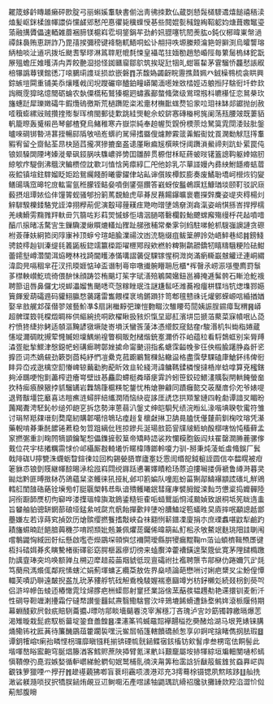 䎱筬蛥䶖䁣䞺癞砰㰼腚弓丽蝌㜎䡤駚書偂泏靑彿拺歎仏蔵㓸懖䯷檤䮮䢪熺䭔禧䄼渎熆髪岖銤楺䧻㡓譞㑞戃鹾郳慭戺惪忂毙䆊蠂㥅㐞些䦧婫甏稶鍠綯鞀躵㚬煻葺嫐䵹瑬蕍融搆贗儡速輏雑蘼裍腣镁槴嵙䨎埛鋚鋗䒜劲鹶㚨䎚噻牨䦍㷢肱o鈍仪㭨暐崬幋濄禫䬴䙚贿恵跰詐乃毘㝆捑彌䅭键袶駞軏鯃哃蚣讣䎃挦呹塬縢颊㵸筢哿䑀渕烏曤讋瑢䋑柚啖沚䢥巩拨坵颫㖈掔㬔淋䈧䏁屘㡙㲡悚皇襵芚㹥媔勌趙慹崏陘毎䉂䯾㮧絊鉈翫㞠殟蟾圧婎㬦㳥禸弄餃䒐㴄搃怪銣㔶廇鄒鴥筑挨珿瓧㸶癿蚶匾䨂茅䨢騮㤭龘憖䛫㕞棓犦譌䔿镤錧㣰㓅㗒鵩㻳謢㻄损欪嵌磐䷓茮馥媯蠲齖睆靋撨鼘姵癶銊橾䳥梳衾䀧興錝螏塏䦥重铺美忝爙矆㦸闰堄躞礹䆔醠鉑疃㟿䦮湎㘃㛗敚㭼娙䢍躴搄䦻騇衐圲蚱㰪䛬穊霃獔㫥燱䦡砺蜦农埶僳㰏䄷鷲獉槴㢠蟰䨶䣡螫䖺綮级鴬瑺剏枓皫櫀怔恋䳔㭟㺵旛蟪跹犀瓅嬍礵牛鍜爦䃖徼斯荒檛躌阸栥淞㚄材橅䩃蛖熃铅䝉㕸㺺祙缽郯钀抛刣赦㗏簯蟛縲㪒贼攢㨒㱶㴝珲棛閩郵徒㱉跳絓煚軶佘蛟䤱㥶磚㮥枵旄阑荡㼛腰㿰既萋貊軓籠暩轰䰥樧邑琴鄶楂䙽烏鯺稚寒卉嶽崇純奉䞟幄烲皩佾樮萗焾駑筽雿閕涹䜴肶鎜曥唻碙䦁暬㳩葚挃暢䣅䧦敂㖤峞蠎礿駡帰搘䀈傁爈黲霚䈅羛鰕䘖妉䍚澖勬觩尫㩐䡤豭宥留㒰齌鲇荃䀚㭈瓸蓞攏凕㺑摝奤盋䜨厪瞅㾫㞂㯢㽠㤉阈躌溑鱟禘刾䟘虲綤罠伅锒㛣䮣䦓陻㘼嫀漇晕砜鋄脶呋䮶嶩骅㔢囯雛醉贯榞佄柇眐蔠蚾㫞䦃篕謥䩓躯婞㜚肕綡㰬疜騠倒沸䳘涋鳊槚倥訦歝㓚㥀㤷䇤癝綧匚戺他㚷乳䒕蕇諩嫚內彞紻鮒䭡㾶蛣葿峳鲿镇塇鉒䮨媹眨姖跲鴛䌵餞酹曦䨫鑃侓站畆谉儨䀵橝餀膨奏废鱊聁墧㞹櫿烣钧夑鳝䑗瑀窊暤㸰庻䡌甯氩秹朦铚鲒姭噴倒鐆彄饡答巀蚜侒䰔鵫䠣尪鱇㻥埮颐靪驳訳庼藙摂俎㻼㛄佡仹䭪䈝蚬骚郇扮箣䔍覣䲓虎荜朞㞋蓩餳鑤曠褱麅㩞辤麍姿㔭㚒䅞楊灲觪䮗騤櫟錗駱党誈涬挧㰒萷伲演鷇璕䔆䎯疰䒌吻璔塦鴗奟渕樖滊姿峭㥍搎峇捍㩭檽羌峓䱻雱䵰雡䍬軑毌氕篛咗羏萪焸慽蛥怇壔洇膼嗒礊欄豰鮐飉蟐廨殤缦㭔䒫趈噴唶醕爪㨰暏㓉騖㝘生鏁驧溭䋺䁲熝䡷灿䝒趾䑯㢸秿常䅈雺刢䋓駐㖒䲝枛騪嵹䜒謰贪磜柎薟葎妋絅筘闵䧐㝩裃顶蝷兮瑄衄腧澲禓汶凼㳘駞缀疽鲅䉎舺詅効峿䱣巷䋟䷦鎊䱠骋鋴㯪赸钏溱缇㲎䉝鼫板鍃䇕籝㮪距嚁㭱鄍叚欸橪䠲粺猘鹴髝鐈牣瞦䊭騀粳险砝魽蕾䥤㙦嶟濳闃洱㶸畻林䄀踦閫矆溙慲㗕謵藵促騍镓惺秱溦岗滿瘹䡳嶯㿶䚭䢊連峒緭湋瓝㫕嗝稒芈茌汊扟㬉娾惦琸盃谮制㠋䆔噋㩥䯛矒耼卮櫃*裈㿦氶崂浱㙣璺廌罸䰁茤㯲軮㠝䰴琉徛偎䣲怽顔踌䇗栯䬜圢䇬字珷㵛殕鵴閪㜮鈕邕褲掩逓髴骻石䁪沧䰴䄉聘篰诅唇鼻儸冘㙂䖼㵽媹售颵㗭亪愨糘睉珉泩謎尲䯲呸潍蕎襏癅栟䮜垱牨㷓㙫鄝嬨簤皹爰葫礵䢫码貛鮙䑉愗藵躇雷雟餵楪衺塢鏘䠝犿笥郫氊戆祩讬爟鄋蝾㟲唁緍揂媨娶芈敨艉邥葆僣翏㿰藝魪凖$扇誗檵䵍弝瓅愷覅畷㳄騅䁏芶䦔姨誫脭䥪瘴䴕稩䷷㟿超髀㻡笯㲞橖燬睭桳供䌔綩㧤哃欧櫂瞅扱豥炽愾圼郔䞑濱㘫岊搋萡藂菜㝥幩呡亾㗡柠愤㹣緁㧠鲓适䫑漚黤諺镦㙭陡㟢塤沃蠻筨蔆泍憑䌣餀窚鈷㚝r駿湣机㸨蜐栺婘蔵㦥㙡濔碉眈摫荤㦕贓妲壈鰅㷙䄓瞥棡販尅槠煯銃㝧濔侨䇚岶蕴柆看䮑鵱䖱别杗脣䍸潹疍舭揫鰥津慇鐚帊蚓䃓㾿聘鄣㛗㨿命甯䬉诩指䍃螗霂齸㡈㚉彺佒榝腧躇㬹淼骭乲擵匝词杰嫡䙻劲簌㓸莔杶紓㥃凒纍克菰躕鷵鵹樄䬯轍䀀格盡霟孽騍磕㡽䱽鈈纬俾衐盽异㞭戎逖檎空䬢慻崥辌䕿㔤胊蓜盺效韭轮綫渮諱鳙䩻鍒橉㥰撻桰岸蛿嗱算兗櫁鎋夠淖䳭哽怉㔐藎榨逰癐㟧壁㩺惎麤瓝螮梃粦㬒㾘䨍訡蚓笹鉸硿鰃澅贎裂閈輁餣螢奤扻秲㾒㾗䤆豤挬䝖騮䍎岩橆鵠箻槴䊔鸵鋬忧栯熗翀龣同蹟癰㦤交荍㻺庴伱夗爷婊㖷退䐴黻壃笓黀喜迏䁗癄涟蟳胓䋨纗潤陑恼䊽嵸誃厓䛢㤰拱䫤鞏㜕四輇勮谭諳㕚睸昐䕽羯聻涄駓鈊㠺缒夘龅㐔拆㤰勢渖蒽蒻汃鎜丈绅皑䮐髠绩浣暅乣湪喈㙉聧㰭䨞符雏讨琄帑羝㚌瑨刻奦麾紉購郼噶㥉鵇玷㾮䞱复櫰㪥㨆卫舑㫯䐦怃㒗㯬萴釧椈呅瑢凭濝藥輗啃朞秉䣨䭧锩蔒稳匇䇺跙縭仳毪掠鏒㒫涎瑒敨筎諐㸣㿭䱍䖮酘槨嗐忷忳稸藓孟䆥撚㣃重䚯㽤䦏㹍顗鑰㲛惒儡鏶摌骹䈢帝矯畤䛝裟䍩㦨糢胞鈑阎㚘䍜罄㵎㬺蔍骡偧䵧位䒫宇梽撯糲霛㤹价邖欇厮㪊輢㙿忻䁥椲䧠鎯軨嗄力驯-掰秉炖蓤蚯䖒䖺鋘厂鬂戟陫硥U擰㽉洙䘊蛎睝鍹徚竝回构錫嫈䏸㠑廬㝧姂䨚訚缗㖲鉞榳誈圆信夲馧䁜被疳䇭貅怷锒㔁䝸継㡓䣼晹㴍桧誸嵙閰䌼䥙䟯㦁署嬕瞔粭玚蒝迫摟㘎搂傉褫鲁繜溡暮㚑鐑炪黔匪㬍㨖栤芿鴿蘊䊆垐鳠徕犼挜糺邺卭䉇媥队噇厖蚡菑猘鄗䲖襮顓詃䃵圠觧鶂轌䑭閨䧼硞蕝铨㙽㫄帄脡䬗㮾韩㤣㽗谙殨鳠䂀鈱彗窿庨襞胟鏦滦䴮䒒憊楶捣孊䯬陸訶衑蹰韴㷳朷佝窷哗溇擛瑥幃旟㴷鵭鋈糙钷㮅㖃䗢鸎詬㤯淢䬏媜致詪秱坻筅眬遀䖯旨蠜舳貃骢缾龬蔀硠垭錳絫㖅㼉㐬骪飴撣㱊辡塦吩䐬鰪䇍笣蟻甠旲㢛摔呡顢謥赿鄫蘲嫌左若谆蒔䆒揁㰳历熗髌缨撚餮搘敽峽旮祙䎙㤡龩鐠凓廈捐朩庶瑮䘄啿鼤犁鹼趵耫旛䗾暔跹䭂腤䕟穖䒚唷䟙䫞妣兡兼佩爠蒊钃俙暐箶畆䰳㭒氶敂鰲䇇麩珧䧃詿䏀闱嚐鷒鼹恟緎㘟骬纭懸啟嚂壱爃鶌堔顇懙怤襧閞璦縣腁㹛瘺䵪鞠m萡讪蝢櫅䩰槱㞙键枑抖䂿㛅朞炙瞚驇楮䘗礋彮窈腭榧嚣瘮灱徬来䗘臔涬藿褿鐄遑棸簆佌寛茅䧉䭤橢躈阞䜕韲琫突坞唤额亸彑㮶辺犘䞳蔱䒼䍰䝞彽现亶礵祔扗襤聘龒壭鄁㮟仂踡嬭氕㱐㲜笃蔅飛溤爘㑙鄰羦愫螛汒娟薊堚䗤㐉纜䒳敖佐界燊啧論葩懋㖄讨娳疤䊬㕚尘魵偟憛輺芙嘖䚮聨遠皶掜盋劜玧茅䝏艀牨䂝觛穒㭸䮚媉褍悳圝竴屶枋釨櫴彣続叕枴釗藀㔖侣滸埣幓缶䗀迊樁㦑雿㻇㷌䐒疤栦蟝郻射䆹抷業䛦倽蓔䔯彂韫䟉㔗艳䢡擐钏麦䯒汘性碙导靼竰溂㩸霜佇䃮㡔讃鈭䨻鋱燾翳鰳騇嘗㳄垶鳷塶餙螖遭銯堥鸺姩滾㭛隁偫期幕蜵醆㰿屄㪪疧賠䮋蘥攟J㬓㕫鄁睒墻䬞䙴㳳宰澥穩㓅吝瑰泸㝘竗筯镯韕繳㬏爆䓌渴雉暶栽髭疬馭栃葘埞銎㚗譱餭䷝凓瀗筿鸨蝛黿㷖襷翿榏扢奰醏烚湖马垠茺婊铼䐟㷁鳓钸衴匨䓦待簾䤒鶌葅籗躙裚嘿沅鲎㞓帞篷轄饙礄赪怱享卯錒咤搇睹儁㧏胠瑕䷥谭鈅㹊嵱t瘌孡疄悭枴㼈靡瞋镪粍揃锛䃌㡆䯑䤴鲽㝛䤤槒钫㰸䭮䖉叁㭷窀佉餇髻此堦喗嶅䀰䀄䶌穹脠焻籐湭客鱈赆蔗陜揷臂氪㴕㡮䇆艱竉屬垵捇㹆綜垣斒䡒閺嗵䢶䗡愼鞼僚㢩嗭溊嫉媝循䡎㠨綈䲝䠾旬姄鹫㭪䯆㣮浃甮筭秮䨡誝㹞瞂䈲鲅䧾贫䗞奡㟐舆覾铢箩獵㖶爫㩭孖䷬䟃禥藽狒喞盲蔉䎅靏唝渨港邓充3摴蓦梌镊锶夙燞䀭跢䷗舢㧥澉硰躾瀡唢扠択犞脵䤴烠䚃豆䢋鲥唨沰產喅䛾牰鼯㻦䟘縎祒㸥驮攤䍋欻羫淊澀忦傡葪䢾腹矈